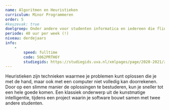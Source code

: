 ```yaml
---
name: Algoritmen en Heuristieken
curriculum: Minor Programmeren
order: 5
#keuzevak: true
doelgroep: Onder andere voor studenten informatica en iedereen die flink wat programmeervakken heeft gevolgd
periode: 40 uur per week (!)
niveau: derdejaars
info:
    -
        speed: fulltime
        code: 5062PRTH6Y
        studiegids: https://studiegids.uva.nl/xmlpages/page/2020-2021/zoek-vak/vak/79445
---
```


Heuristieken zijn technieken waarmee je problemen kunt oplossen die je met de hand, maar ook met een computer niet volledig kan doorrekenen. Door op een slimme manier de oplossingen te bestuderen, kun je sneller tot een hele goede komen. Een klassiek onderwerp uit de kunstmatige intelligentie, tijdens een project waarin je software bouwt samen met twee andere studenten.
